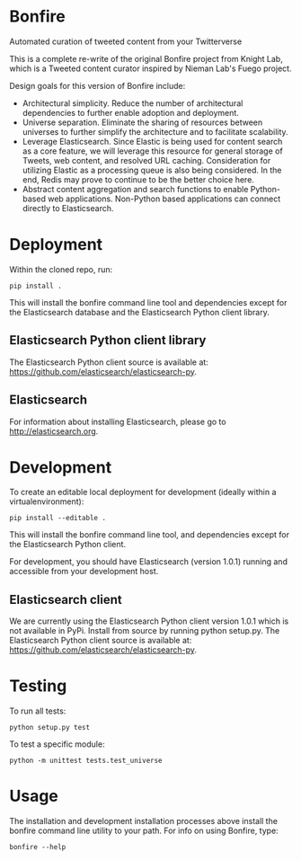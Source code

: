 # Bonfire

Automated curation of tweeted content from your Twitterverse


This is a complete re-write of the original Bonfire project from Knight Lab, which is a Tweeted content curator inspired by Nieman Lab's Fuego project.

Design goals for this version of Bonfire include:

 * Architectural simplicity. Reduce the number of architectural dependencies to further enable adoption and deployment.
 * Universe separation. Eliminate the sharing of resources between universes to further simplify the architecture and to facilitate scalability.
 * Leverage Elasticsearch. Since Elastic is being used for content search as a core feature, we will leverage this resource for general storage of Tweets, web content, and resolved URL caching. Consideration for utilizing Elastic as a processing queue is also being considered. In the end, Redis may prove to continue to be the better choice here.
 * Abstract content aggregation and search functions to enable Python-based web applications. Non-Python based applications can connect directly to Elasticsearch.

# Deployment

Within the cloned repo, run:

```
pip install .
```

This will install the bonfire command line tool and dependencies except for the Elasticsearch database and the Elasticsearch Python client library.

## Elasticsearch Python client library

The Elasticsearch Python client source is available at: https://github.com/elasticsearch/elasticsearch-py. 

## Elasticsearch

For information about installing Elasticsearch, please go to http://elasticsearch.org.

# Development

To create an editable local deployment for development (ideally within
a virtualenvironment):

```
pip install --editable .
```

This will install the bonfire command line tool, and dependencies except for the Elasticsearch Python client.

For development, you should have Elasticsearch (version 1.0.1) running and accessible from your development host.

## Elasticsearch client

We are currently using the Elasticsearch Python client version 1.0.1 which is not available in PyPi. Install from source by running python setup.py. The Elasticsearch Python client source is available at: https://github.com/elasticsearch/elasticsearch-py. 

# Testing

To run all tests:

    python setup.py test

To test a specific module:

    python -m unittest tests.test_universe

# Usage

The installation and development installation processes above install the bonfire command line utility to your path. For info on using Bonfire, type:

```
bonfire --help
```
